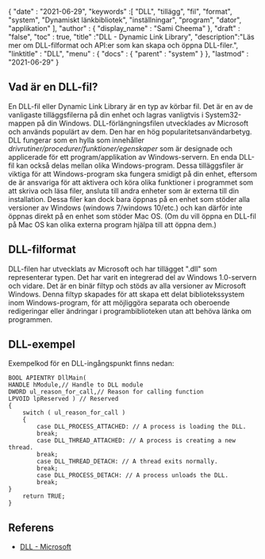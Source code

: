 {
  "date" : "2021-06-29",
  "keywords" :[ "DLL", "tillägg", "fil", "format", "system", "Dynamiskt länkbibliotek", "inställningar", "program", "dator", "applikation" ],
  "author" : {
    "display_name" : "Sami Cheema"
},
  "draft" : "false",
  "toc" : true,
  "title" :"DLL - Dynamic Link Library",
  "description":"Läs mer om DLL-filformat och API:er som kan skapa och öppna DLL-filer.",
  "linktitle" : "DLL",
  "menu" : {
    "docs" : {
      "parent" : "system"
}
},
  "lastmod" : "2021-06-29"
}

## Vad är en DLL-fil? ##

En DLL-fil eller Dynamic Link Library är en typ av körbar fil. Det är en av de vanligaste tilläggsfilerna på din enhet och lagras vanligtvis i System32-mappen på din Windows. DLL-förlängningsfilen utvecklades av Microsoft och används populärt av dem. Den har en hög popularitetsanvändarbetyg. DLL fungerar som en hylla som innehåller *drivrutiner/procedurer/funktioner/egenskaper* som är designade och applicerade för ett program/applikation av Windows-servern. En enda DLL-fil kan också delas mellan olika Windows-program. Dessa tilläggsfiler är viktiga för att Windows-program ska fungera smidigt på din enhet, eftersom de är ansvariga för att aktivera och köra olika funktioner i programmet som att skriva och läsa filer, ansluta till andra enheter som är externa till din installation.
Dessa filer kan dock bara öppnas på en enhet som stöder alla versioner av Windows (windows 7/windows 10/etc.) och kan därför inte öppnas direkt på en enhet som stöder Mac OS. (Om du vill öppna en DLL-fil på Mac OS kan olika externa program hjälpa till att öppna dem.)


## DLL-filformat ##

DLL-filen har utvecklats av Microsoft och har tillägget ".dll" som representerar typen. Det har varit en integrerad del av Windows 1.0-servern och vidare. Det är en binär filtyp och stöds av alla versioner av Microsoft Windows. Denna filtyp skapades för att skapa ett delat bibliotekssystem inom Windows-program, för att möjliggöra separata och oberoende redigeringar eller ändringar i programbiblioteken utan att behöva länka om programmen.


## DLL-exempel ##

Exempelkod för en DLL-ingångspunkt finns nedan:

```
BOOL APIENTRY DllMain(
HANDLE hModule,// Handle to DLL module
DWORD ul_reason_for_call,// Reason for calling function
LPVOID lpReserved ) // Reserved
{
    switch ( ul_reason_for_call )
    {
        case DLL_PROCESS_ATTACHED: // A process is loading the DLL.
        break;
        case DLL_THREAD_ATTACHED: // A process is creating a new thread.
        break;
        case DLL_THREAD_DETACH: // A thread exits normally.
        break;
        case DLL_PROCESS_DETACH: // A process unloads the DLL.
        break;
}
    return TRUE;
}

```

## Referens ##

* [DLL - Microsoft](https://learn.microsoft.com/en-us/troubleshoot/windows-client/deployment/dynamic-link-library)
